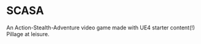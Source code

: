 # SCASA
An Action-Stealth-Adventure video game made with UE4 starter content(!) Pillage at leisure.
